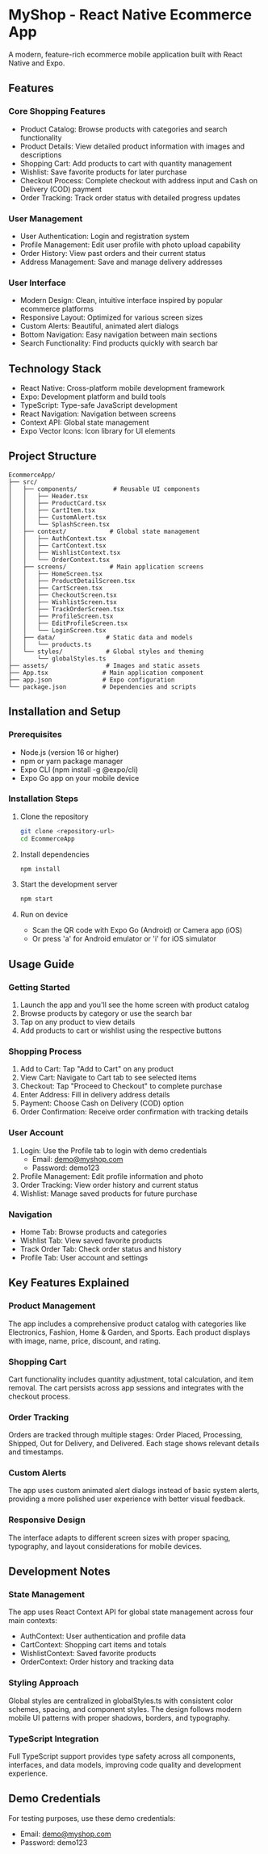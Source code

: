 # MyShop - React Native Ecommerce App

A modern, feature-rich ecommerce mobile application built with React Native and Expo.

## Features

### Core Shopping Features
- Product Catalog: Browse products with categories and search functionality
- Product Details: View detailed product information with images and descriptions
- Shopping Cart: Add products to cart with quantity management
- Wishlist: Save favorite products for later purchase
- Checkout Process: Complete checkout with address input and Cash on Delivery (COD) payment
- Order Tracking: Track order status with detailed progress updates

### User Management
- User Authentication: Login and registration system
- Profile Management: Edit user profile with photo upload capability
- Order History: View past orders and their current status
- Address Management: Save and manage delivery addresses

### User Interface
- Modern Design: Clean, intuitive interface inspired by popular ecommerce platforms
- Responsive Layout: Optimized for various screen sizes
- Custom Alerts: Beautiful, animated alert dialogs
- Bottom Navigation: Easy navigation between main sections
- Search Functionality: Find products quickly with search bar

## Technology Stack

- React Native: Cross-platform mobile development framework
- Expo: Development platform and build tools
- TypeScript: Type-safe JavaScript development
- React Navigation: Navigation between screens
- Context API: Global state management
- Expo Vector Icons: Icon library for UI elements

## Project Structure

```
EcommerceApp/
├── src/
│   ├── components/          # Reusable UI components
│   │   ├── Header.tsx
│   │   ├── ProductCard.tsx
│   │   ├── CartItem.tsx
│   │   ├── CustomAlert.tsx
│   │   └── SplashScreen.tsx
│   ├── context/            # Global state management
│   │   ├── AuthContext.tsx
│   │   ├── CartContext.tsx
│   │   ├── WishlistContext.tsx
│   │   └── OrderContext.tsx
│   ├── screens/            # Main application screens
│   │   ├── HomeScreen.tsx
│   │   ├── ProductDetailScreen.tsx
│   │   ├── CartScreen.tsx
│   │   ├── CheckoutScreen.tsx
│   │   ├── WishlistScreen.tsx
│   │   ├── TrackOrderScreen.tsx
│   │   ├── ProfileScreen.tsx
│   │   ├── EditProfileScreen.tsx
│   │   └── LoginScreen.tsx
│   ├── data/              # Static data and models
│   │   └── products.ts
│   └── styles/            # Global styles and theming
│       └── globalStyles.ts
├── assets/                # Images and static assets
├── App.tsx               # Main application component
├── app.json              # Expo configuration
└── package.json          # Dependencies and scripts
```

## Installation and Setup

### Prerequisites
- Node.js (version 16 or higher)
- npm or yarn package manager
- Expo CLI (npm install -g @expo/cli)
- Expo Go app on your mobile device

### Installation Steps

1. Clone the repository
   ```bash
   git clone <repository-url>
   cd EcommerceApp
   ```

2. Install dependencies
   ```bash
   npm install
   ```

3. Start the development server
   ```bash
   npm start
   ```

4. Run on device
   - Scan the QR code with Expo Go (Android) or Camera app (iOS)
   - Or press 'a' for Android emulator or 'i' for iOS simulator

## Usage Guide

### Getting Started
1. Launch the app and you'll see the home screen with product catalog
2. Browse products by category or use the search bar
3. Tap on any product to view details
4. Add products to cart or wishlist using the respective buttons

### Shopping Process
1. Add to Cart: Tap "Add to Cart" on any product
2. View Cart: Navigate to Cart tab to see selected items
3. Checkout: Tap "Proceed to Checkout" to complete purchase
4. Enter Address: Fill in delivery address details
5. Payment: Choose Cash on Delivery (COD) option
6. Order Confirmation: Receive order confirmation with tracking details

### User Account
1. Login: Use the Profile tab to login with demo credentials
   - Email: demo@myshop.com
   - Password: demo123
2. Profile Management: Edit profile information and photo
3. Order Tracking: View order history and current status
4. Wishlist: Manage saved products for future purchase

### Navigation
- Home Tab: Browse products and categories
- Wishlist Tab: View saved favorite products
- Track Order Tab: Check order status and history
- Profile Tab: User account and settings

## Key Features Explained

### Product Management
The app includes a comprehensive product catalog with categories like Electronics, Fashion, Home & Garden, and Sports. Each product displays with image, name, price, discount, and rating.

### Shopping Cart
Cart functionality includes quantity adjustment, total calculation, and item removal. The cart persists across app sessions and integrates with the checkout process.

### Order Tracking
Orders are tracked through multiple stages: Order Placed, Processing, Shipped, Out for Delivery, and Delivered. Each stage shows relevant details and timestamps.

### Custom Alerts
The app uses custom animated alert dialogs instead of basic system alerts, providing a more polished user experience with better visual feedback.

### Responsive Design
The interface adapts to different screen sizes with proper spacing, typography, and layout considerations for mobile devices.

## Development Notes

### State Management
The app uses React Context API for global state management across four main contexts:
- AuthContext: User authentication and profile data
- CartContext: Shopping cart items and totals
- WishlistContext: Saved favorite products
- OrderContext: Order history and tracking data

### Styling Approach
Global styles are centralized in globalStyles.ts with consistent color schemes, spacing, and component styles. The design follows modern mobile UI patterns with proper shadows, borders, and typography.

### TypeScript Integration
Full TypeScript support provides type safety across all components, interfaces, and data models, improving code quality and development experience.

## Demo Credentials

For testing purposes, use these demo credentials:
- Email: demo@myshop.com
- Password: demo123

